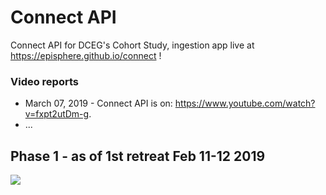 # Connect API
Connect API for DCEG's Cohort Study, ingestion app live at https://episphere.github.io/connect !
### Video reports
* March 07, 2019 - Connect API is on: https://www.youtube.com/watch?v=fxpt2utDm-g.
* ...

## Phase 1 - as of 1st retreat Feb 11-12 2019

![](https://episphere.github.io/connect/Connect%20IT%20dev%20Timeline.png)

